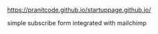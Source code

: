 https://pranitcode.github.io/startuppage.github.io/

simple subscribe form integrated with mailchimp
